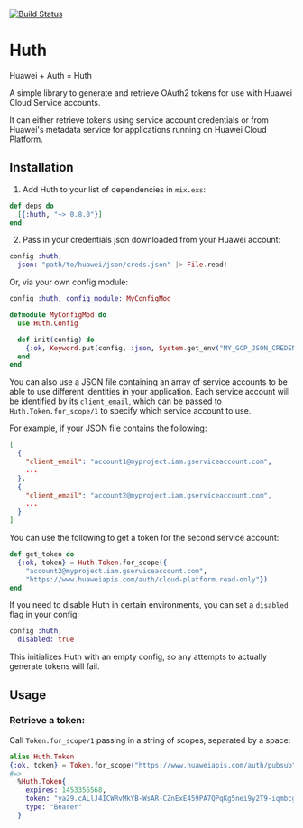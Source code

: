 [![Build Status](https://travis-ci.org/peburrows/huth.svg?branch=master)](https://travis-ci.org/peburrows/huth)

# Huth
Huawei + Auth = Huth

A simple library to generate and retrieve OAuth2 tokens for use with Huawei Cloud Service accounts.

It can either retrieve tokens using service account credentials or from Huawei's metadata service for applications running on Huawei Cloud Platform.

## Installation

1. Add Huth to your list of dependencies in `mix.exs`:
  ```elixir
  def deps do
    [{:huth, "~> 0.8.0"}]
  end
  ```

2. Pass in your credentials json downloaded from your Huawei account:

  ```elixir
  config :huth,
    json: "path/to/huawei/json/creds.json" |> File.read!
  ```
  
  Or, via your own config module:
  ```elixir
  config :huth, config_module: MyConfigMod
  ```
  ```elixir
  defmodule MyConfigMod do
    use Huth.Config

    def init(config) do
      {:ok, Keyword.put(config, :json, System.get_env("MY_GCP_JSON_CREDENTIALS"))}
    end
  end
  ```

You can also use a JSON file containing an array of service accounts to be able to use different identities in your application. Each service
account will be identified by its ```client_email```, which can be passed to ```Huth.Token.for_scope/1``` to specify which service account to use.

For example, if your JSON file contains the following:

```json
[
  {
    "client_email": "account1@myproject.iam.gserviceaccount.com",
    ...
  },
  {
    "client_email": "account2@myproject.iam.gserviceaccount.com",
    ...
  }
]
```

You can use the following to get a token for the second service account:

```elixir
def get_token do
  {:ok, token} = Huth.Token.for_scope({
    "account2@myproject.iam.gserviceaccount.com",
    "https://www.huaweiapis.com/auth/cloud-platform.read-only"})
end
```

If you need to disable Huth in certain environments, you can set a `disabled`
flag in your config:

  ```elixir
  config :huth,
    disabled: true
  ```

This initializes Huth with an empty config, so any attempts to actually generate
tokens will fail.

## Usage

### Retrieve a token:
Call `Token.for_scope/1` passing in a string of scopes, separated by a space:
```elixir
alias Huth.Token
{:ok, token} = Token.for_scope("https://www.huaweiapis.com/auth/pubsub")
#=>
  %Huth.Token{
    expires: 1453356568,
    token: "ya29.cALlJ4ICWRvMkYB-WsAR-CZnExE459PA7QPqKg5nei9y2T9-iqmbcgxq8XrTATNn_BPim",
    type: "Bearer"
  }
```
